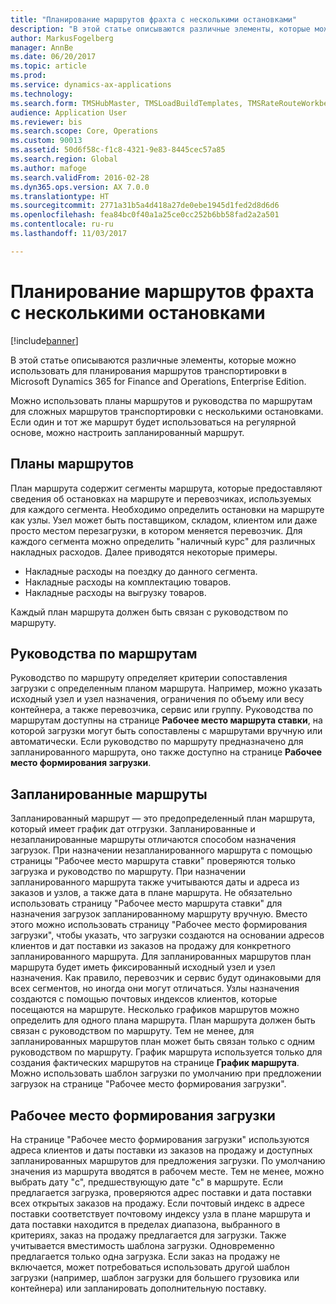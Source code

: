 ```yaml
---
title: "Планирование маршрутов фрахта с несколькими остановками"
description: "В этой статье описываются различные элементы, которые можно использовать для планирования маршрутов транспортировки в Dynamics 365 for Finance and Operations."
author: MarkusFogelberg
manager: AnnBe
ms.date: 06/20/2017
ms.topic: article
ms.prod: 
ms.service: dynamics-ax-applications
ms.technology: 
ms.search.form: TMSHubMaster, TMSLoadBuildTemplates, TMSRateRouteWorkbench, TMSRouteGuide, TMSRoutePlan, TMSRouteWorkbench, WHSLoadTemplate
audience: Application User
ms.reviewer: bis
ms.search.scope: Core, Operations
ms.custom: 90013
ms.assetid: 50d6f58c-f1c8-4321-9e83-8445cec57a85
ms.search.region: Global
ms.author: mafoge
ms.search.validFrom: 2016-02-28
ms.dyn365.ops.version: AX 7.0.0
ms.translationtype: HT
ms.sourcegitcommit: 2771a31b5a4d418a27de0ebe1945d1fed2d8d6d6
ms.openlocfilehash: fea84bc0f40a1a25ce0cc252b6bb58fad2a2a501
ms.contentlocale: ru-ru
ms.lasthandoff: 11/03/2017

---
```


# <a name="plan-freight-transportation-routes-with-multiple-stops"></a>Планирование маршрутов фрахта с несколькими остановками

[!include[banner](../includes/banner.md)]


В этой статье описываются различные элементы, которые можно использовать для планирования маршрутов транспортировки в Microsoft Dynamics 365 for Finance and Operations, Enterprise Edition.

Можно использовать планы маршрутов и руководства по маршрутам для сложных маршрутов транспортировки с несколькими остановками. Если один и тот же маршрут будет использоваться на регулярной основе, можно настроить запланированный маршрут.

## <a name="route-plans"></a>Планы маршрутов
План маршрута содержит сегменты маршрута, которые предоставляют сведения об остановках на маршруте и перевозчиках, используемых для каждого сегмента. Необходимо определить остановки на маршруте как узлы. Узел может быть поставщиком, складом, клиентом или даже просто местом перезагрузки, в котором меняется перевозчик. Для каждого сегмента можно определить "наличный курс" для различных накладных расходов. Далее приводятся некоторые примеры.

-   Накладные расходы на поездку до данного сегмента.
-   Накладные расходы на комплектацию товаров.
-   Накладные расходы на выгрузку товаров.

Каждый план маршрута должен быть связан с руководством по маршруту.

## <a name="route-guides"></a>Руководства по маршрутам
Руководство по маршруту определяет критерии сопоставления загрузки с определенным планом маршрута. Например, можно указать исходный узел и узел назначения, ограничения по объему или весу контейнера, а также перевозчика, сервис или группу. Руководства по маршрутам доступны на странице **Рабочее место маршрута ставки**, на которой загрузки могут быть сопоставлены с маршрутами вручную или автоматически. Если руководство по маршруту предназначено для запланированного маршрута, оно также доступно на странице **Рабочее место формирования загрузки**.

## <a name="scheduled-routes"></a>Запланированные маршруты
Запланированный маршрут — это предопределенный план маршрута, который имеет график дат отгрузки. Запланированные и незапланированные маршруты отличаются способом назначения загрузок. При назначении незапланированного маршрута с помощью страницы "Рабочее место маршрута ставки" проверяются только загрузка и руководство по маршруту. При назначении запланированного маршрута также учитываются даты и адреса из заказов и узлов, а также дата в плане маршрута. Не обязательно использовать страницу "Рабочее место маршрута ставки" для назначения загрузок запланированному маршруту вручную. Вместо этого можно использовать страницу "Рабочее место формирования загрузки", чтобы указать, что загрузки создаются на основании адресов клиентов и дат поставки из заказов на продажу для конкретного запланированного маршрута. Для запланированных маршрутов план маршрута будет иметь фиксированный исходный узел и узел назначения. Как правило, перевозчик и сервис будут одинаковыми для всех сегментов, но иногда они могут отличаться. Узлы назначения создаются с помощью почтовых индексов клиентов, которые посещаются на маршруте. Несколько графиков маршрутов можно определить для одного плана маршрута. План маршрута должен быть связан с руководством по маршруту. Тем не менее, для запланированных маршрутов план может быть связан только с одним руководством по маршруту. График маршрута используется только для создания фактических маршрутов на странице **График маршрута**. Можно использовать шаблон загрузки по умолчанию при предложении загрузок на странице "Рабочее место формирования загрузки".

## <a name="load-building-workbench"></a>Рабочее место формирования загрузки
На странице "Рабочее место формирования загрузки" используются адреса клиентов и даты поставки из заказов на продажу и доступных запланированных маршрутов для предложения загрузки. По умолчанию значения из маршрута вводятся в рабочем месте. Тем не менее, можно выбрать дату "с", предшествующую дате "с" в маршруте. Если предлагается загрузка, проверяются адрес поставки и дата поставки всех открытых заказов на продажу. Если почтовый индекс в адресе поставки соответствует почтовому индексу узла в плане маршрута и дата поставки находится в пределах диапазона, выбранного в критериях, заказ на продажу предлагается для загрузки. Также учитывается вместимость шаблона загрузки. Одновременно предлагается только одна загрузка. Если заказ на продажу не включается, может потребоваться использовать другой шаблон загрузки (например, шаблон загрузки для большего грузовика или контейнера) или запланировать дополнительную поставку.





